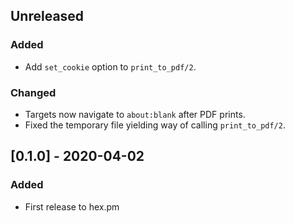## Unreleased

### Added

- Add `set_cookie` option to `print_to_pdf/2`.

### Changed

- Targets now navigate to `about:blank` after PDF prints.
- Fixed the temporary file yielding way of calling `print_to_pdf/2`.

## [0.1.0] - 2020-04-02

### Added

- First release to hex.pm
